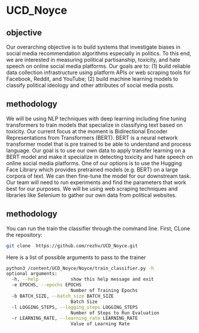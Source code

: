 # UCD_Noyce
## objective
Our overarching objective is to build systems that investigate biases in social media recommendation algorithms especially in politics. To this end, we are interested in measuring political partisanship, toxicity, and hate speech on online social media platforms. Our goals are to: (1) build reliable data collection infrastructure using platform APIs or web scraping tools for Facebook, Reddit, and YouTube; (2) build machine learning models to classify political ideology and other attributes of social media posts. 

## methodology 

We will be using NLP techniques with deep learning including fine tuning transformers to train models that specialize in classifying text based on toxicity. Our current focus at the moment is Bidirectional Encoder Representations from Transformers (BERT). BERT is a neural network transformer model that is pre trained to be able to understand and process language. Our goal is to use our own data to apply transfer learning on a BERT model and make it specialize in detecting toxicity and hate speech on online social media platforms. One of our options is to use the Hugging Face Library which provides pretrained models (e.g. BERT) on a large corpora of text. We can then fine-tune the model for our downstream task. Our team will need to run experiments and find the parameters that work best for our purposes. We will be using web scraping techniques and libraries like Selenium to gather our own data from political websites. 

## methodology 
You can run the train the classifier through the command line. 
First, CLone the repository:
```bash
git clone  https://github.com/rezhv/UCD_Noyce.git
```
Here is a list of possible arguments to pass to the trainer
```bash
python3 /content/UCD_Noyce/Noyce/train_classifier.py -h 
optional arguments:
  -h, --help            show this help message and exit
  -e EPOCHS, --epochs EPOCHS
                        Number of Training Epochs
  -b BATCH_SIZE, --batch_size BATCH_SIZE
                        Batch Size
  -l LOGGING_STEPS, --logging_steps LOGGING_STEPS
                        Number of Steps to Run Evaluation
  -r LEARNING_RATE, --learning_rate LEARNING_RATE
                        Value of Learning Rate
```
